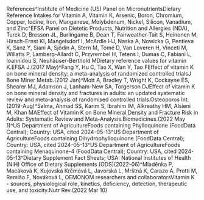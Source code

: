 References^Institute of Medicine (US) Panel on MicronutrientsDietary Reference Intakes for Vitamin A, Vitamin K, Arsenic, Boron, Chromium, Copper, Iodine, Iron, Manganese, Molybdenum, Nickel, Silicon, Vanadium, and Zinc^EFSA Panel on Dietetic Products, Nutrition and Allergies (NDA), Turck D, Bresson JL, Burlingame B, Dean T, Fairweather-Tait S, Heinonen M, Hirsch-Ernst KI, Mangelsdorf I, McArdle HJ, Naska A, Nowicka G, Pentieva K, Sanz Y, Siani A, Sjödin A, Stern M, Tomé D, Van Loveren H, Vinceti M, Willatts P, Lamberg-Allardt C, Przyrembel H, Tetens I, Dumas C, Fabiani L, Ioannidou S, Neuhäuser-Berthold MDietary reference values for vitamin K.EFSA J.(2017 May)^Fang Y, Hu C, Tao X, Wan Y, Tao FEffect of vitamin K on bone mineral density: a meta-analysis of randomized controlled trialsJ Bone Miner Metab.(2012 Jan)^Mott A, Bradley T, Wright K, Cockayne ES, Shearer MJ, Adamson J, Lanham-New SA, Torgerson DJEffect of vitamin K on bone mineral density and fractures in adults: an updated systematic review and meta-analysis of randomised controlled trials.Osteoporos Int.(2019-Aug)^Salma, Ahmad SS, Karim S, Ibrahim IM, Alkreathy HM, Alsieni M, Khan MAEffect of Vitamin K on Bone Mineral Density and Fracture Risk in Adults: Systematic Review and Meta-Analysis.Biomedicines.(2022 May 1)^US Department of AgricultureFoods containing Phylloquinone (FoodData Central); Country: USA, cited 2024-05-13^US Department of AgricultureFoods containing Dihydrophylloquinone (FoodData Central); Country: USA, cited 2024-05-13^US Department of AgricultureFoods containing Menaquinone-4 (FoodData Central); Country: USA, cited 2024-05-13^Dietary Supplement Fact Sheets; USA: National Institutes of Health (NIH) Office of Dietary Supplements (ODS)(2022-06)^Mladěnka P, Macáková K, Kujovská Krčmová L, Javorská L, Mrštná K, Carazo A, Protti M, Remião F, Nováková L, OEMONOM researchers and collaboratorsVitamin K - sources, physiological role, kinetics, deficiency, detection, therapeutic use, and toxicity.Nutr Rev.(2022 Mar 10)